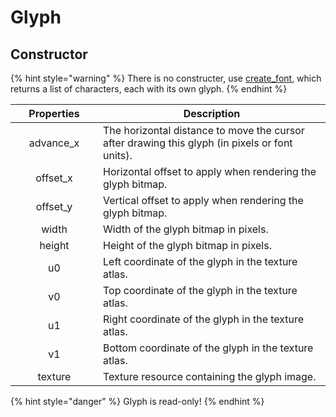 # Glyph

## Constructor

{% hint style="warning" %}
There is no constructer, use [create\_font](https://edwn.gitbook.io/impulse/enviornment/libraries/graphics#graphics.create_font), which returns a list of characters, each with its own glyph.
{% endhint %}

<table><thead><tr><th width="124" align="center">Properties</th><th>Description</th></tr></thead><tbody><tr><td align="center">advance_x</td><td>The horizontal distance to move the cursor after drawing this glyph (in pixels or font units).</td></tr><tr><td align="center">offset_x</td><td>Horizontal offset to apply when rendering the glyph bitmap.</td></tr><tr><td align="center">offset_y</td><td>Vertical offset to apply when rendering the glyph bitmap.</td></tr><tr><td align="center">width</td><td>Width of the glyph bitmap in pixels.</td></tr><tr><td align="center">height</td><td>Height of the glyph bitmap in pixels.</td></tr><tr><td align="center">u0</td><td>Left coordinate of the glyph in the texture atlas.</td></tr><tr><td align="center">v0</td><td>Top coordinate of the glyph in the texture atlas.</td></tr><tr><td align="center">u1</td><td>Right coordinate of the glyph in the texture atlas.</td></tr><tr><td align="center">v1</td><td>Bottom coordinate of the glyph in the texture atlas.</td></tr><tr><td align="center">texture</td><td>Texture resource containing the glyph image.</td></tr></tbody></table>

{% hint style="danger" %}
Glyph is read-only!
{% endhint %}
